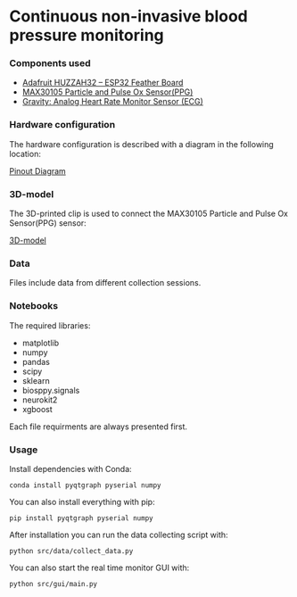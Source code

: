 # Continuous non-invasive blood pressure monitoring

### Components used

- [Adafruit HUZZAH32 – ESP32 Feather Board](https://www.adafruit.com/product/3405)
- [MAX30105 Particle and Pulse Ox Sensor(PPG)](https://www.sparkfun.com/products/16474)
- [Gravity: Analog Heart Rate Monitor Sensor (ECG)](https://www.dfrobot.com/product-1510.html)

### Hardware configuration
The hardware configuration is described with a diagram in the following location:

[Pinout Diagram](https://github.com/emilnuutinen/capstone/blob/master/arduino/ptt-esp32/pinout-diagram.jpg)

### 3D-model
The 3D-printed clip is used to connect the MAX30105 Particle and Pulse Ox Sensor(PPG) sensor:

[3D-model](https://github.com/emilnuutinen/capstone/tree/master/3D-model)  

### Data

Files include data from different collection sessions.

### Notebooks

The required libraries:
- matplotlib 
- numpy
- pandas
- scipy
- sklearn
- biosppy.signals
- neurokit2
- xgboost

Each file requirments are always presented first.

### Usage

Install dependencies with Conda:

```
conda install pyqtgraph pyserial numpy 
```

You can also install everything with pip:

```
pip install pyqtgraph pyserial numpy 
```

After installation you can run the data collecting script with:

```
python src/data/collect_data.py
```

You can also start the real time monitor GUI with:

```
python src/gui/main.py
```

